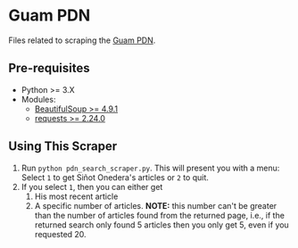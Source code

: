 # Guam PDN

Files related to scraping the [Guam PDN](https://www.guampdn.com/).

## Pre-requisites

- Python >= 3.X
- Modules:
  - [BeautifulSoup >= 4.9.1](https://pypi.org/project/beautifulsoup4/4.9.1/)
  - [requests >= 2.24.0](https://pypi.org/project/requests/2.24.0/)

## Using This Scraper

1. Run `python pdn_search_scraper.py`. This will present you with a menu: Select `1` to get Siñot Onedera's articles or `2` to quit.
2. If you select `1`, then you can either get
   1. His most recent article
   2. A specific number of articles. **NOTE:** this number can't be greater than the number of articles found from the returned page, i.e., if the returned search only found 5 articles then you only get 5, even if you requested 20.
